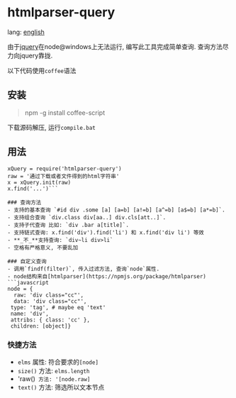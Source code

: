 htmlparser-query
================
lang: [english](./README.en.md)

由于[jquery](https://npmjs.org/package/jquery)在node@windows上无法运行, 编写此工具完成简单查询. 查询方法尽力向jquery靠拢.

以下代码使用`coffee`语法

## 安装
> npm -g install coffee-script

下载源码解压, 运行`compile.bat`

## 用法

```coffee-script
xQuery = require('htmlparser-query')
raw = '通过下载或者文件得到的html字符串'
x = xQuery.init(raw)
x.find('...')```

### 查询方法
- 支持的基本查询 `#id div .some [a] [a=b] [a!=b] [a^=b] [a$=b] [a*=b]`.
- 支持组合查询 `div.class div[aa..] div.cls[att..]`.
- 支持子代查询 比如: `div .bar a[title]`.
- 支持链式查询: x.find('div').find('li') 和 x.find('div li') 等效
- **_不_**支持查询: `div~li div>li`
- 空格有严格意义, 不要乱加

### 自定义查询
- 调用`findf(filter)`, 传入过滤方法, 查询`node`属性.
- node结构来自[htmlparser](https://npmjs.org/package/htmlparser)
```javascript
node = { 
  raw: 'div class="cc"',
  data: 'div class="cc"',
 type: 'tag', # maybe eq 'text'
 name: 'div',
 attribs: { class: 'cc' },
 children: [object]}
```

### 快捷方法
- `elms` 属性: 符合要求的`[node]`
- `size()` 方法: `elms.length`
- 'raw()` 方法: '[node.raw]`
- `text()` 方法: 筛选所以文本节点
